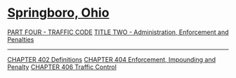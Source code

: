 [Springboro, Ohio](indexee20.html)
==================================

[PART FOUR - TRAFFIC CODE](1b19a412.html) [TITLE TWO - Administration,
Enforcement and Penalties](1b3ca412.html)

* * * * *

[CHAPTER 402 Definitions](1b44a412.html) [CHAPTER 404 Enforcement,
Impounding and Penalty](1c83a412.html) [CHAPTER 406 Traffic
Control](1cf5a412.html)
